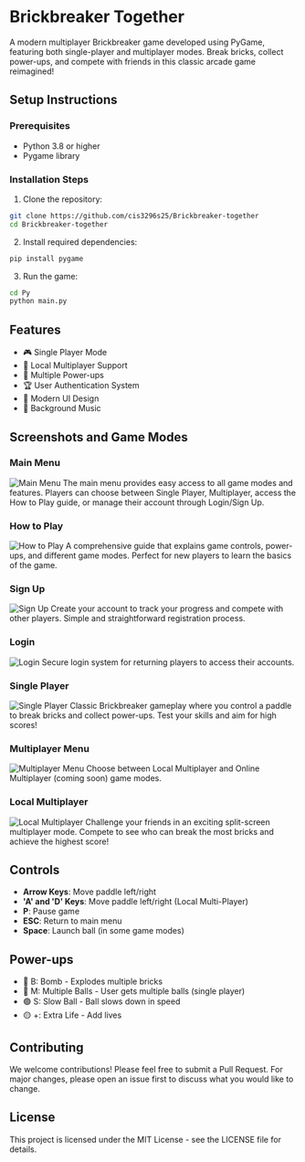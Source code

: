 # Brickbreaker Together

A modern multiplayer Brickbreaker game developed using PyGame, featuring both single-player and multiplayer modes. Break bricks, collect power-ups, and compete with friends in this classic arcade game reimagined!

## Setup Instructions

### Prerequisites
- Python 3.8 or higher
- Pygame library

### Installation Steps

1. Clone the repository:
```bash
git clone https://github.com/cis3296s25/Brickbreaker-together
cd Brickbreaker-together
```

2. Install required dependencies:
```bash
pip install pygame
```

3. Run the game:
```bash
cd Py
python main.py
```
## Features

- 🎮 Single Player Mode
- 👥 Local Multiplayer Support
- 🎯 Multiple Power-ups
- 🏆 User Authentication System
- 🎨 Modern UI Design
- 🎵 Background Music

## Screenshots and Game Modes

### Main Menu
![Main Menu](images/MainMenu.png)
The main menu provides easy access to all game modes and features. Players can choose between Single Player, Multiplayer, access the How to Play guide, or manage their account through Login/Sign Up.

### How to Play
![How to Play](images/HowToPlay.png)
A comprehensive guide that explains game controls, power-ups, and different game modes. Perfect for new players to learn the basics of the game.

### Sign Up
![Sign Up](images/SignUp.png)
Create your account to track your progress and compete with other players. Simple and straightforward registration process.

### Login
![Login](images/Login.png)
Secure login system for returning players to access their accounts.

### Single Player
![Single Player](images/SinglePlayer.png)
Classic Brickbreaker gameplay where you control a paddle to break bricks and collect power-ups. Test your skills and aim for high scores!

### Multiplayer Menu
![Multiplayer Menu](images/MultiPlayerMenu.png)
Choose between Local Multiplayer and Online Multiplayer (coming soon) game modes.

### Local Multiplayer
![Local Multiplayer](images/MultiPlayerLocal.png)
Challenge your friends in an exciting split-screen multiplayer mode. Compete to see who can break the most bricks and achieve the highest score!

## Controls

- **Arrow Keys**: Move paddle left/right
- **'A' and 'D' Keys**: Move paddle left/right (Local Multi-Player)
- **P**: Pause game
- **ESC**: Return to main menu
- **Space**: Launch ball (in some game modes)

## Power-ups

- 🔴 B: Bomb - Explodes multiple bricks
- 🔵 M: Multiple Balls - User gets multiple balls (single player)
- 🟢 S: Slow Ball - Ball slows down in speed
- 🟡 +: Extra Life - Add lives

## Contributing

We welcome contributions! Please feel free to submit a Pull Request. For major changes, please open an issue first to discuss what you would like to change.

## License

This project is licensed under the MIT License - see the LICENSE file for details.
